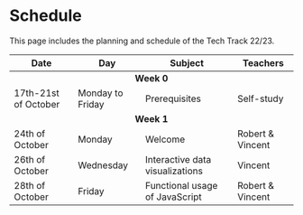 # Schedule

This page includes the planning and schedule of the Tech Track 22/23.

<table>
  <thead>
    <tr>
      <th><strong>Date</strong></th>
      <th><strong>Day</strong></th>
      <th><strong>Subject</strong></th>
      <th><strong>Teachers</strong></th>
    </tr>
  </thead>
  <tbody>
  	<tr>
  		<td colspan="4" align="center"><strong>Week 0</strong></td>
  	<tr>
   	<tr>
  		<td>17th-21st of October</td>
  		<td>Monday to Friday</td>
  		<td>Prerequisites</td>
  		<td>Self-study</td>
  	</tr>
  	<tr>
  		<td colspan="4" align="center"><strong>Week 1</strong></td>
  	<tr>
  	<tr>
  		<td>24th of October</td>
  		<td>Monday</td>
  		<td>Welcome</td>
  		<td>Robert & Vincent</td>
  	</tr>
  	<tr>
  		<td>26th of October</td>
  		<td>Wednesday</td>
  		<td>Interactive data visualizations</td>
  		<td>Vincent</td>
  	</tr>
   	<tr>
  		<td>28th of October</td>
  		<td>Friday</td>
  		<td>Functional usage of JavaScript</td>
  		<td>Robert & Vincent</td>
  	</tr>
  </tbody>
 </table>